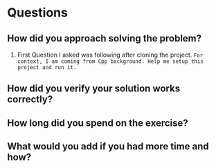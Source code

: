 # Questions

## How did you approach solving the problem?
1. First Question I asked was following after cloning the project. `For context, I am coming from Cpp background. Help me setup this project and run it.`

## How did you verify your solution works correctly?

## How long did you spend on the exercise?

## What would you add if you had more time and how?
